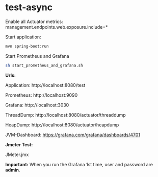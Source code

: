# test-async

Enable all Actuator metrics:
management.endpoints.web.exposure.include=*

Start application:

```sh
mvn spring-boot:run
```

Start Prometheus and Grafana

```sh
sh start_prometheus_and_grafana.sh
```

**Urls:**

Application: http://localhost:8080/test

Prometheus: http://localhost:9090

Grafana: http://localhost:3030

ThreadDump: http://localhost:8080/actuator/threaddump

HeapDump: http://localhost:8080/actuator/heapdump

JVM-Dashboard: https://grafana.com/grafana/dashboards/4701


**Jmeter Test:**

JMeter.jmx

**Important:**
When you run the Grafana 1st time, user and password are **admin**.


